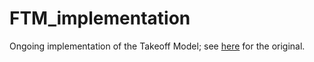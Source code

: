 # FTM_implementation
Ongoing implementation of the Takeoff Model; see [here](https://epochai.org/blog/interactive-model-of-takeoff-speeds) for the original.
